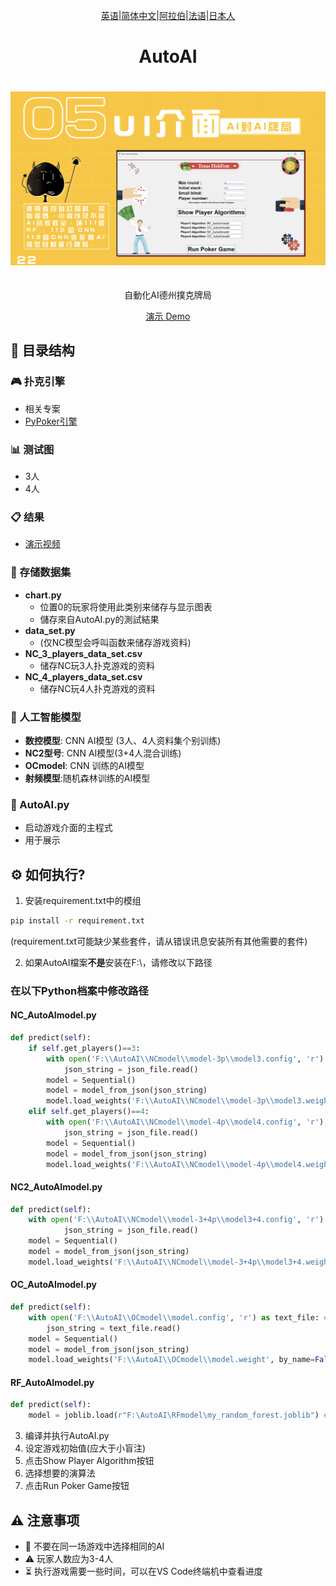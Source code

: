 <div align="center">

[英语](./README.en.md)\|[简体中文](./README.zh-CN.md)\|[阿拉伯](./README.ar.md)\|[法语](./README.fr.md)\|[日本人](./README.ja.md)

</div>
<div align="center">
  <h1>AutoAI</h1>
  <a href='#-目錄結構'>
    <img src="./image/ui.png" alt="icon" style="margin: 20px 0;"/>
  </a>
  <p>自動化AI德州撲克牌局</p>
  <p>
    <a href="https://youtu.be/sFaKtDhwvUw?feature=shared">演示 Demo</a> 
  </p>
</div>

## 📁 目录结构

### 🎮 扑克引擎

-   相关专案
-   [PyPoker引擎](https://github.com/ishikota/PyPokerEngine)

### 📊 测试图

-   3人
-   4人

### 📋 结果

-   [演示视频](https://youtu.be/sFaKtDhwvUw?feature=shared)

### 💾 存储数据集

-   **chart.py**
    -   位置0的玩家将使用此类别来储存与显示图表
    -   儲存來自AutoAI.py的測試結果
-   **data_set.py**
    -   (仅NC模型会呼叫函数来储存游戏资料)
-   **NC_3_players_data_set.csv**
    -   储存NC玩3人扑克游戏的资料
-   **NC_4_players_data_set.csv**
    -   储存NC玩4人扑克游戏的资料

### 🤖 人工智能模型

-   **数控模型**: CNN AI模型 (3人、4人资料集个别训练)
-   **NC2型号**: CNN AI模型(3+4人混合训练)
-   **OCmodel**: CNN 训练的AI模型
-   **射频模型**:随机森林训练的AI模型

### 🎯 AutoAI.py

-   启动游戏介面的主程式
-   用于展示

## ⚙️ 如何执行?

1.  安装requirement.txt中的模组

```bash
pip install -r requirement.txt
```

(requirement.txt可能缺少某些套件，请从错误讯息安装所有其他需要的套件)

2.  如果AutoAI檔案**不是**安装在F:\\，请修改以下路径

### 在以下Python档案中修改路径

#### NC_AutoAImodel.py

```python
def predict(self):
    if self.get_players()==3:
        with open('F:\\AutoAI\\NCmodel\\model-3p\\model3.config', 'r') as json_file: #路徑
            json_string = json_file.read()
        model = Sequential()
        model = model_from_json(json_string)
        model.load_weights('F:\\AutoAI\\NCmodel\\model-3p\\model3.weight', by_name=False) #路徑
    elif self.get_players()==4:
        with open('F:\\AutoAI\\NCmodel\\model-4p\\model4.config', 'r') as json_file: #路徑
            json_string = json_file.read()
        model = Sequential()
        model = model_from_json(json_string)
        model.load_weights('F:\\AutoAI\\NCmodel\\model-4p\\model4.weight', by_name=False) #路徑
```

#### NC2_AutoAImodel.py

```python
def predict(self):
    with open('F:\\AutoAI\\NCmodel\\model-3+4p\\model3+4.config', 'r') as json_file: #路徑
            json_string = json_file.read()
    model = Sequential()
    model = model_from_json(json_string)
    model.load_weights('F:\\AutoAI\\NCmodel\\model-3+4p\\model3+4.weight', by_name=False) #路徑
```

#### OC_AutoAImodel.py

```python
def predict(self):
    with open('F:\\AutoAI\\OCmodel\\model.config', 'r') as text_file: #路徑
        json_string = text_file.read()
    model = Sequential()
    model = model_from_json(json_string)
    model.load_weights('F:\\AutoAI\\OCmodel\\model.weight', by_name=False) #路徑
```

#### RF_AutoAImodel.py

```python
def predict(self):
    model = joblib.load(r"F:\AutoAI\RFmodel\my_random_forest.joblib") #路徑
```

3.  编译并执行AutoAI.py
4.  设定游戏初始值(应大于小盲注)
5.  点击Show Player Algorithm按钮
6.  选择想要的演算法
7.  点击Run Poker Game按钮

## ⚠️ 注意事项

-   🚫 不要在同一场游戏中选择相同的AI
-   ⚠️ 玩家人数应为3-4人
-   ⏳ 执行游戏需要一些时间，可以在VS Code终端机中查看进度
